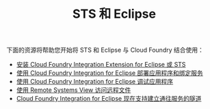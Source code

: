 ﻿---
title: STS 和 Eclipse

description: 使用 Spring 工具套件和 Eclipse

tags:
    - sts

    - spring 工具套件

    - springsource 工具套件

    - eclipse

---

下面的资源将帮助您开始将 STS 和 Eclipse 与 Cloud Foundry 结合使用：


+ [安装 Cloud Foundry Integration Extension for Eclipse 或 STS
](/tools/STS/configuring-STS.html)
+ [使用 Cloud Foundry Integration for Eclipse 部署应用程序和绑定服务
](/tools/STS/deploying-CF-Eclipse.html)
+ [使用 Cloud Foundry Integration for Eclipse 调试应用程序
](/tools/STS/debugging-CF-Eclipse.html)
+ [使用 Remote Systems View 访问远程文件
](/tools/STS/remote-CF-Eclipse.html)
+ [Cloud Foundry Integration for Eclipse 现在支持建立通往服务的隧道
](http://blog.cloudfoundry.com/2012/07/31/cloud-foundry-integration-for-eclipse-now-supports-tunneling-to-services/)

